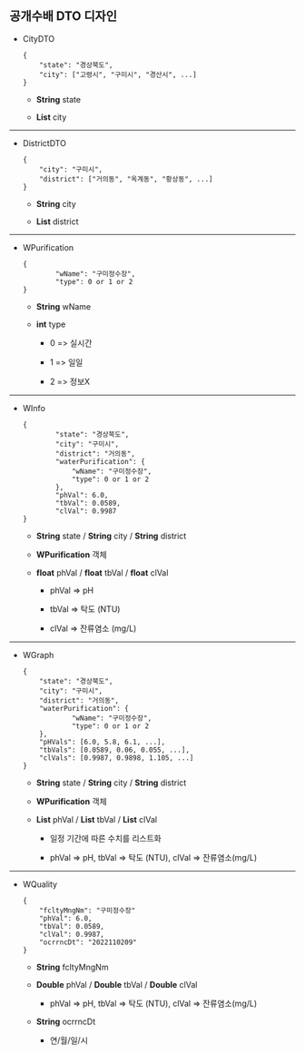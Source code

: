 ## 공개수배 DTO 디자인

- CityDTO
  
  ```
  {
      "state": "경상북도",
      "city": ["고령시", "구미시", "경산시", ...]
  }
  ```
  
  - **String** state
  
  - **List<String>** city

---

- DistrictDTO
  
  ```
  {
      "city": "구미시",
      "district": ["거의동", "옥계동", "황상동", ...]
  }
  ```
  
  - **String** city
  
  - **List<String>** district

---

* WPurification
  
  ```
  {
          "wName": "구미정수장",
          "type": 0 or 1 or 2
  }
  ```
  
  - **String** wName
  
  - **int** type
    
    - 0 => 실시간
    
    - 1 => 일일
    
    - 2 => 정보X

---

* WInfo
  
  ```
  {
          "state": "경상북도",
          "city": "구미시",
          "district": "거의동",
          "waterPurification": {
              "wName": "구미정수장",
              "type": 0 or 1 or 2
          },
          "phVal": 6.0,
          "tbVal": 0.0589,
          "clVal": 0.9987
  }
  ```
  
  - **String** state / **String** city / **String** district
  
  - **WPurification** 객체
  
  - **float** phVal / **float** tbVal / **float** clVal
    
    - phVal => pH
    
    - tbVal => 탁도 (NTU)
    
    - clVal => 잔류염소 (mg/L)

---

* WGraph
  
  ```
  {
      "state": "경상북도",
      "city": "구미시",
      "district": "거의동",
      "waterPurification": {
              "wName": "구미정수장",
              "type": 0 or 1 or 2
      },
      "pHVals": [6.0, 5.8, 6.1, ...],
      "tbVals": [0.0589, 0.06, 0.055, ...],
      "clVals": [0.9987, 0.9898, 1.105, ...]
  }
  ```
  
  - **String** state / **String** city / **String** district
  
  - **WPurification** 객체
  
  - **List<float>** phVal / **List<float>** tbVal / **List<float>** clVal
    
    - 일정 기간에 따른 수치를 리스트화
    
    - phVal => pH, tbVal => 탁도 (NTU), clVal => 잔류염소(mg/L)

---

* WQuality
  
  ```
  {
      "fcltyMngNm": "구미정수장"
      "phVal": 6.0,
      "tbVal": 0.0589,
      "clVal": 0.9987,
      "ocrrncDt": "2022110209"
  }
  ```
  
  - **String** fcltyMngNm
  
  - **Double** phVal / **Double** tbVal / **Double** clVal
    
    - phVal => pH, tbVal => 탁도 (NTU), clVal => 잔류염소(mg/L)
  
  - **String** ocrrncDt
    
    - 연/월/일/시
